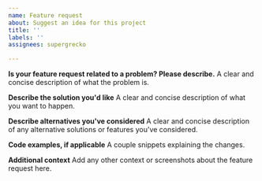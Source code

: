 ```yaml
---
name: Feature request
about: Suggest an idea for this project
title: ''
labels: ''
assignees: supergrecko

---
```


**Is your feature request related to a problem? Please describe.**
A clear and concise description of what the problem is.

**Describe the solution you'd like**
A clear and concise description of what you want to happen.

**Describe alternatives you've considered**
A clear and concise description of any alternative solutions or features you've considered.

**Code examples, if applicable**
A couple snippets explaining the changes.

**Additional context**
Add any other context or screenshots about the feature request here.

